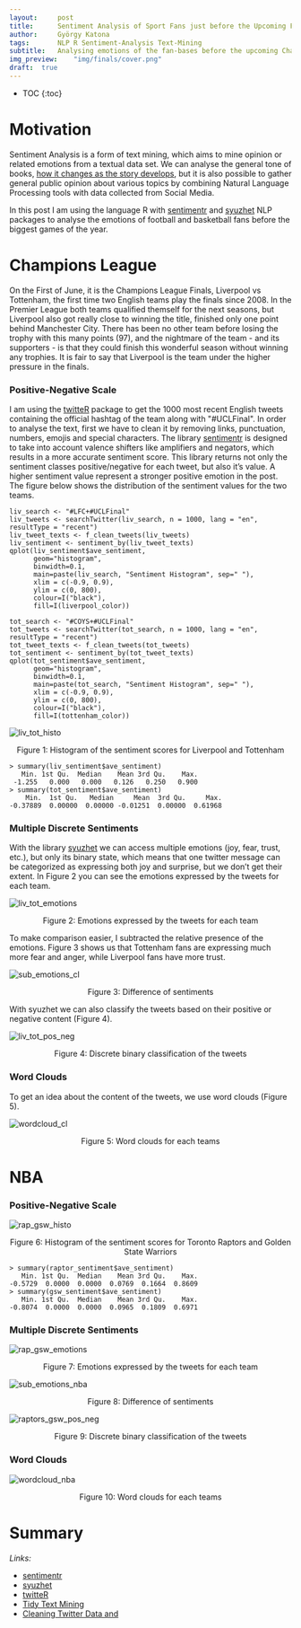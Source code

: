 ```yaml
---
layout:     post
title:      Sentiment Analysis of Sport Fans just before the Upcoming Finals
author:     György Katona
tags: 		NLP R Sentiment-Analysis Text-Mining
subtitle:   Analysing emotions of the fan-bases before the upcoming Champions League and NBA Finals
img_preview:	"img/finals/cover.png"
draft:	true
---
```


* TOC
{:toc}

# Motivation

Sentiment Analysis is a form of text mining, which aims to mine opinion or related emotions from a textual data set. We can analyse the general tone of books, [how it changes as the story develops](https://www.tidytextmining.com/sentiment.html), but it is also possible to gather general public opinion about various topics by combining Natural Language Processing tools with data collected from Social Media.

In this post I am using the language R with [sentimentr](https://github.com/trinker/sentimentr) and [syuzhet](https://github.com/mjockers/syuzhet) NLP packages to analyse the emotions of football and basketball fans before the biggest games of the year.

# Champions League

On the First of June, it is the Champions League Finals, Liverpool vs Tottenham, the first time two English teams play the finals since 2008. In the Premier League both teams qualified themself for the next seasons, but Liverpool also got really close to winning the title, finished only one point behind Manchester City. There has been no other team before losing the trophy with this many points (97), and the nightmare of the team - and its supporters - is that they could finish this wonderful season without winning any trophies. It is fair to say that Liverpool is the team under the higher pressure in the finals.

### Positive-Negative Scale

I am using the [twitteR](https://cran.r-project.org/web/packages/twitteR/README.html) package to get the 1000 most recent English tweets containing the official hashtag of the team along with "#UCLFinal". In order to analyse the text, first we have to clean it by removing links, punctuation, numbers, emojis and special characters. The library [sentimentr](https://github.com/trinker/sentimentr) is designed to take into account valence shifters like amplifiers and negators, which results in a more accurate sentiment score. This library returns not only the sentiment classes positive/negative for each tweet, but also it’s value. A higher sentiment value represent a stronger positive emotion in the post. The figure below shows the distribution of the sentiment values for the two teams.

```
liv_search <- "#LFC+#UCLFinal"
liv_tweets <- searchTwitter(liv_search, n = 1000, lang = "en", resultType = "recent")
liv_tweet_texts <- f_clean_tweets(liv_tweets)
liv_sentiment <- sentiment_by(liv_tweet_texts)
qplot(liv_sentiment$ave_sentiment,
      geom="histogram",
      binwidth=0.1,
      main=paste(liv_search, "Sentiment Histogram", sep=" "),
      xlim = c(-0.9, 0.9),
      ylim = c(0, 800),
      colour=I("black"),
      fill=I(liverpool_color))

tot_search <- "#COYS+#UCLFinal"
tot_tweets <- searchTwitter(tot_search, n = 1000, lang = "en", resultType = "recent")
tot_tweet_texts <- f_clean_tweets(tot_tweets)
tot_sentiment <- sentiment_by(tot_tweet_texts)
qplot(tot_sentiment$ave_sentiment,
      geom="histogram",
      binwidth=0.1,
      main=paste(tot_search, "Sentiment Histogram", sep=" "),
      xlim = c(-0.9, 0.9),
      ylim = c(0, 800),
      colour=I("black"),
      fill=I(tottenham_color))
```

![liv_tot_histo](https://georgekatona.com/img/finals/liv_tot_histo.png)
<p align="center">Figure 1: Histogram of the sentiment scores for Liverpool and Tottenham</p>

```
> summary(liv_sentiment$ave_sentiment)
   Min. 1st Qu.  Median    Mean 3rd Qu.    Max.
 -1.255   0.000   0.000   0.126   0.250   0.900
> summary(tot_sentiment$ave_sentiment)
    Min.  1st Qu.   Median     Mean  3rd Qu.     Max.
-0.37889  0.00000  0.00000 -0.01251  0.00000  0.61968
```

### Multiple Discrete Sentiments

With the library [syuzhet]() we can access multiple emotions (joy, fear, trust, etc.), but only its binary state, which means that one twitter message can be categorized as expressing both joy and surprise, but we don’t get their extent. In Figure 2 you can see the emotions expressed by the tweets for each team.

![liv_tot_emotions](https://georgekatona.com/img/finals/liv_tot_emotions.png)
<p align="center">Figure 2: Emotions expressed by the tweets for each team</p>

To make comparison easier, I subtracted the relative presence of the emotions. Figure 3 shows us that Tottenham fans are expressing much more fear and anger, while Liverpool fans have more trust.

![sub_emotions_cl](https://georgekatona.com/img/finals/sub_emotions_cl.png)
<p align="center">Figure 3: Difference of sentiments</p>

With syuzhet we can also classify the tweets based on their positive or negative content (Figure 4).

![liv_tot_pos_neg](https://georgekatona.com/img/finals/liv_tot_pos_neg.png)
<p align="center">Figure 4: Discrete binary classification of the tweets</p>


### Word Clouds

To get an idea about the content of the tweets, we use word clouds (Figure 5).

![wordcloud_cl](https://georgekatona.com/img/finals/wordcloud_cl.png)
<p align="center">Figure 5: Word clouds for each teams</p>

# NBA

### Positive-Negative Scale

![rap_gsw_histo](https://georgekatona.com/img/finals/rap_gsw_histo.png)
<p align="center">Figure 6: Histogram of the sentiment scores for Toronto Raptors and Golden State Warriors</p>

```
> summary(raptor_sentiment$ave_sentiment)
   Min. 1st Qu.  Median    Mean 3rd Qu.    Max.
-0.5729  0.0000  0.0000  0.0769  0.1664  0.8609
> summary(gsw_sentiment$ave_sentiment)
   Min. 1st Qu.  Median    Mean 3rd Qu.    Max.
-0.8074  0.0000  0.0000  0.0965  0.1809  0.6971
```

### Multiple Discrete Sentiments

![rap_gsw_emotions](https://georgekatona.com/img/finals/rap_gsw_emotions.png)
<p align="center">Figure 7: Emotions expressed by the tweets for each team</p>

![sub_emotions_nba](https://georgekatona.com/img/finals/sub_emotions_nba.png)
<p align="center">Figure 8: Difference of sentiments</p>

![raptors_gsw_pos_neg](https://georgekatona.com/img/finals/raptors_gsw_pos_neg.png)
<p align="center">Figure 9: Discrete binary classification of the tweets</p>

### Word Clouds

![wordcloud_nba](https://georgekatona.com/img/finals/wordcloud_nba.png)
<p align="center">Figure 10: Word clouds for each teams</p>

# Summary





*Links:*
- [sentimentr](https://github.com/trinker/sentimentr)
- [syuzhet](https://github.com/mjockers/syuzhet)
- [twitteR](https://cran.r-project.org/web/packages/twitteR/README.html)
- [Tidy Text Mining](https://www.tidytextmining.com/sentiment.html)
- [Cleaning Twitter Data and ](http://rpubs.com/kevinsis/sentiment2)
